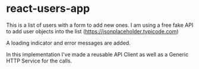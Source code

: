 # react-users-app
 
This is a list of users with a form to add new ones. 
I am using a free fake API to add user objects into the list (https://jsonplaceholder.typicode.com)

A loading indicator and error messages are added.

In this implementation I've made a reusable API Client as well as a Generic HTTP Service for the calls. 
